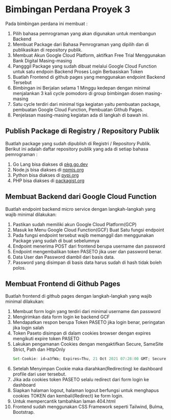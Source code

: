 
# Bimbingan Perdana Proyek 3 
Pada bimbingan perdana ini membuat :
1. Pilih bahasa pemrograman yang akan digunakan untuk membangun Backend
2. Membuat Package dari Bahasa Pemrograman yang dipilih dan di publikasikan di repository publik. 
3. Membuat Akun Google Cloud Platform, aktifkan Free Trial Menggunakan Bank Digital Masing-masing
4. Pangggil Package yang sudah dibuat melalui Google Cloud Function untuk satu endpoin Backend Proses Login Berbasiskan Token
5. Buatlah Frontend di github pages yang menggunakan endpoint Backend Tersebut
6. Bimbingan ini Berjalan selama 1 Minggu kedepan dengan minimal menjalankan 3 kali cycle pomodoro di group bimbingan dosen masing-masing
7. Satu cycle terdiri dari minimal tiga kegiatan yaitu pembuatan package, pembuatan Google Cloud Function, Pembuatan Github Pages.
8. Penjelasan masing-masing kegiatan ada di langkah di bawah ini.

## Publish Package di Registry / Repository Publik

Buatlah package yang sudah dipublish di Registri / Repository Publik.   
Berikut ini adalah daftar repository publik yang ada di setiap bahasa pemrograman :
1. Go Lang bisa diakses di [pkg.go.dev](https://pkg.go.dev/)
2. Node.js bisa diakses di [npmjs.org](https://www.npmjs.com/)
3. Python bisa diakses di [pypi.org](https://pypi.org/)
4. PHP bisa diakses di [packagist.org](https://packagist.org/)

## Membuat Backend dari Google Cloud Function

Buatlah endpoint backend micro service dengan langkah-langkah yang wajib minimal dilakukan:
1. Pastikan sudah memiliki akun Google Cloud Platform(GCP)
2. Masuk ke Menu Google Cloud Function(GCF) Buat Satu fungsi endpoint
3. Pada fungsi endpoint tersebut wajib memanggil dan menggunakan Package yang sudah di buat sebelumnya
4. Endpoint menerima POST dari frontend berupa username dan password
5. Endpoint mengembalikan token PASETO jika user dan password benar.
6. Data User dan Password diambil dari basis data.
7. Password yang disimpan di basis data harus sudah di hash tidak boleh polos.

## Membuat Frontend di Github Pages

Buatlah frontend di github pages dengan langkah-langkah yang wajib minimal dilakukan:
1. Membuat form login yang terdiri dari minimal username dan password
2. Mengirimkan data form login ke backend GCF
3. Mendapatkan respon berupa Token PASETO jika login benar, peringatan jika login salah
4. Token Paseto disimpan di dalam cookies browser dengan expires mengikuti expire token PASETO
5. Lakukan pengamanan Cookies dengan mengaktifkan Secure, SameSite Strict, Path dan HttpOnly
   ```js
   Set-Cookie: id=a3fWa; Expires=Thu, 21 Oct 2021 07:28:00 GMT; Secure; HttpOnly; SameSite=Strict
   ```
6. Setelah Menyimpan Cookie maka diarahkan(Redirecting) ke dashboard profile dari user tersebut.
7. Jika ada cookies token PASETO selalu redirect dari form login ke dashboard
8. Siapkan halaman logout, halaman logout berfungsi untuk menghapus cookies TOKEN dan kembali(Redirect) ke form login.
9. Untuk mempercantik tambahkan laman 404.html
10. Frontend sudah menggunakan CSS Framework seperti Tailwind, Bulma, Bootstrap.
